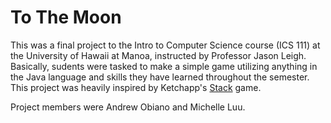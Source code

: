 # To The Moon
This was a final project to the Intro to Computer Science course (ICS 111) at the University of Hawaii at Manoa, instructed by Professor Jason Leigh. Basically, sudents were tasked to make a simple game utilizing anything in the Java language and skills they have learned throughout the semester. This project was heavily inspired by Ketchapp's [Stack](https://play.google.com/store/apps/details?id=com.ketchapp.stack) game.

Project members were Andrew Obiano and Michelle Luu.
